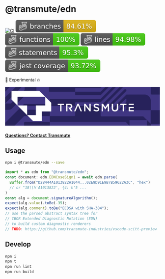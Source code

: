 # @transmute/edn

[![CI](https://github.com/transmute-industries/edn/actions/workflows/ci.yml/badge.svg)](https://github.com/transmute-industries/edn/actions/workflows/ci.yml)
![Branches](./badges/coverage-branches.svg)
![Functions](./badges/coverage-functions.svg)
![Lines](./badges/coverage-lines.svg)
![Statements](./badges/coverage-statements.svg)
![Jest coverage](./badges/coverage-jest%20coverage.svg)

<!-- [![NPM](https://nodei.co/npm/@transmute/edn.png?mini=true)](https://npmjs.org/package/@transmute/edn) -->

🚧 Experimental 🔥

<img src="./transmute-banner.png" />

#### [Questions? Contact Transmute](https://transmute.typeform.com/to/RshfIw?typeform-source=edn)

## Usage

```bash
npm i @transmute/edn --save
```

```ts
import * as edn from "@transmute/edn";
const document: edn.EDNCoseSign1 = await edn.parse(
  Buffer.from("D28444A1013822A1044...02E9D91E9B7B59622A3C", "hex")
  // or "18([h'A1013822', {4: h'5 ...
)
const alg = document.signatureAlgorithm();
expect(alg.value).toBe(-35);
expect(alg.comment).toBe("ECDSA with SHA-384");
// use the parsed abstract syntax tree for
// CBOR Extended Diagnostic Notation (EDN)
// to build custom diagnostic renderers
// TODO: https://github.com/transmute-industries/vscode-scitt-preview
```

## Develop

```bash
npm i
npm t
npm run lint
npm run build
```
